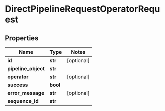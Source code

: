 # DirectPipelineRequestOperatorRequest

## Properties
Name | Type | Notes
------------ | ------------- | -------------
**id** | **str** | [optional] 
**pipeline_object** | **str** | 
**operator** | **str** | [optional] 
**success** | **bool** | 
**error_message** | **str** | [optional] 
**sequence_id** | **str** | 


